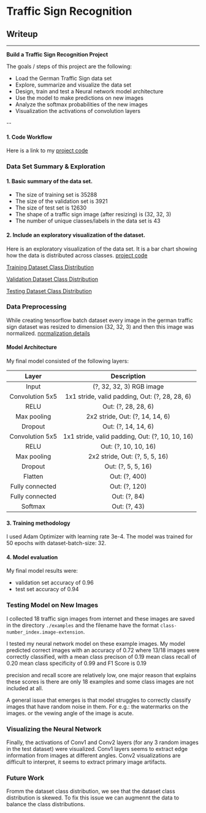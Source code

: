 # **Traffic Sign Recognition** 

## Writeup

---

**Build a Traffic Sign Recognition Project**

The goals / steps of this project are the following:
* Load the German Traffic Sign data set
* Explore, summarize and visualize the data set
* Design, train and test a Neural network model architecture
* Use the model to make predictions on new images
* Analyze the softmax probabilities of the new images
* Visualization the activations of convolution layers 

--

#### 1. Code Workflow

Here is a link to my [project code](https://github.com/svh2811/Traffic-Sign-Recognition/blob/master/Traffic_Sign_Classifier.ipynb)

### Data Set Summary & Exploration

#### 1. Basic summary of the data set.

* The size of training set is 35288
* The size of the validation set is 3921
* The size of test set is 12630
* The shape of a traffic sign image (after resizing) is (32, 32, 3)
* The number of unique classes/labels in the data set is 43

#### 2. Include an exploratory visualization of the dataset.

Here is an exploratory visualization of the data set. It is a bar chart showing how the data is distributed across classes. [project code](https://github.com/svh2811/Traffic-Sign-Recognition/blob/master/Traffic_Sign_Classifier.ipynb)

[Training Dataset Class Distribution](https://github.com/svh2811/Traffic-Sign-Recognition/blob/master/Traffic_Sign_Classifier.ipynb#Frequency-of-Class-Examples-in-training-dataset)

[Validation Dataset Class Distribution](https://github.com/svh2811/Traffic-Sign-Recognition/blob/master/Traffic_Sign_Classifier.ipynb#Frequency-of-Class-Examples-in-validation-dataset)

[Testing Dataset Class Distribution](https://github.com/svh2811/Traffic-Sign-Recognition/blob/master/Traffic_Sign_Classifier.ipynb#Frequency-of-Class-Examples-in-test-dataset)

### Data Preprocessing

While creating tensorflow batch dataset every image in the german traffic sign dataset was resized to dimension (32, 32, 3) and then this image was normalized. [normalization details](https://github.com/svh2811/Traffic-Sign-Recognition/blob/master/Traffic_Sign_Classifier.ipynb#Normalization)

#### Model Architecture 

My final model consisted of the following layers:

| Layer | Description | 
|:--------------------:|:--------------------:| 
| Input | (?, 32, 32, 3) RGB image | 
| Convolution 5x5 | 1x1 stride, valid padding, Out: (?, 28, 28, 6) |
| RELU |	Out: (?, 28, 28, 6) |
| Max pooling | 2x2 stride,  Out: (?, 14, 14, 6) |
| Dropout | Out: (?, 14, 14, 6) |
| Convolution 5x5 | 1x1 stride, valid padding, Out: (?, 10, 10, 16)|
| RELU |	Out: (?, 10, 10, 16) |
| Max pooling | 2x2 stride,  Out: (?, 5, 5, 16) |
| Dropout | Out: (?, 5, 5, 16) |
| Flatten | Out: (?, 400) | 
| Fully connected | Out: (?, 120) |
| Fully connected | Out: (?, 84) |
| Softmax | Out: (?, 43) |

#### 3. Training methodology

I used Adam Optimizer with learning rate 3e-4. The model was trained for 50 epochs with dataset-batch-size: 32.

#### 4. Model evaluation

My final model results were:
* validation set accuracy of 0.96 
* test set accuracy of 0.94

### Testing Model on New Images

I collected 18 traffic sign images from internet and these images are saved in the directory `./examples` and the filename have the format `class-number_index.image-extension`.

I tested my neural network model on these example images. My model predicted correct images with an accuracy of 0.72 where 13/18 images were correctly classified, with a 
mean class precison of 0.19
mean class recall of 0.20
mean class specificity of 0.99
and F1 Score is 0.19

precision and recall score are relatively low, one major reason that explains these scores is there are only 18 examples and some class images are not included at all.

A general issue that emerges is that model struggles to correctly classify images that have random noise in them. For e.g.: the watermarks on the images. or the vewing angle of the image is acute.

### Visualizing the Neural Network

Finally, the activations of Conv1 and Conv2 layers (for any 3 random images in the test dataset) were visualized. Conv1 layers seems to extract edge information from images at different angles. Conv2 visualizations are difficult to interpret, it seems to extract primary image artifacts. 

### Future Work

Fromm the dataset class distribution, we see that the dataset class distribution is skewed. To fix this issue we can augmennt the data to balance the class distributions.
